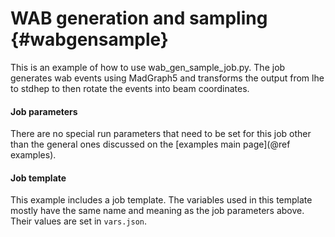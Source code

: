WAB generation and sampling {#wabgensample}
===========================

This is an example of how to use wab_gen_sample_job.py. The job generates wab events using MadGraph5 and transforms the output from lhe to stdhep to then rotate the events into beam coordinates.

#### Job parameters
There are no special run parameters that need to be set for this job other than the general ones discussed on the [examples main page](@ref examples).

#### Job template
This example includes a job template. The variables used in this template mostly have the same name and meaning as the job parameters above. Their values are set in `vars.json`.
